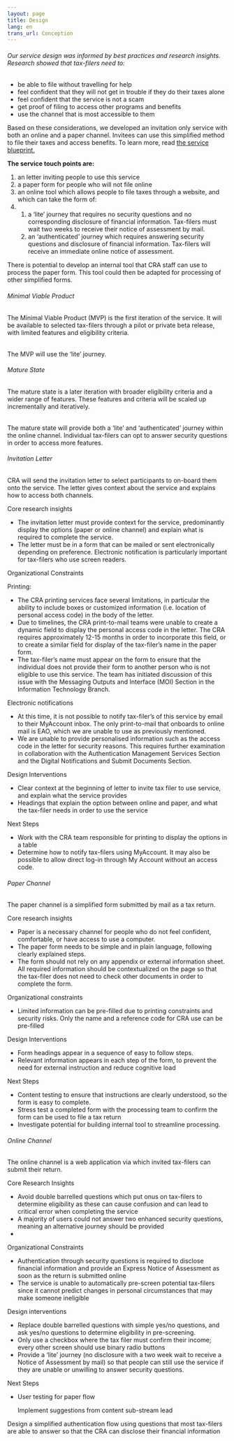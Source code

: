 ```yaml
---
layout: page
title: Design
lang: en
trans_url: Conception
---
```

###### Our service design was informed by best practices and research insights. Research showed that tax-filers need to:

* be able to file without travelling for help
* feel confident that they will not get in trouble if they do their taxes alone
* feel confident that the service is not a scam
* get proof of filing to access other programs and benefits
* use the channel that is most accessible to them

Based on these considerations, we developed an invitation only service with both an online and a paper channel. Invitees can use this simplified method to file their taxes and access benefits. To learn more, read [the service blueprint.](https://docs.google.com/presentation/d/1HKgcXIZoxRV2RUyH2xpYts3vBsg0r00m/edit#slide=id.p1)

**The service touch points are:**

1. an letter inviting people to use this service
2. a paper form for people who will not file online
3. an online tool which allows people to file taxes through a website, and which can take the form of:
4. 1. a ‘lite’ journey that requires no security questions and no corresponding disclosure of financial information. Tax-filers must wait two weeks to receive their notice of assessment by mail.
   2. an ‘authenticated’ journey which requires answering security questions and disclosure of financial information. Tax-filers will receive an immediate online notice of assessment.

There is potential to develop an internal tool that CRA staff can use to process the paper form. This tool could then be adapted for processing of other simplified forms.

###### Minimal Viable Product

The Minimal Viable Product (MVP) is the first iteration of the service. It will be available to selected tax-filers through a pilot or private beta release, with limited features and eligibility criteria.

|     |     |
| --- | --- |

The MVP will use the ‘lite’ journey.

###### Mature State

The mature state is a later iteration with broader eligibility criteria and a wider range of features. These features and criteria will be scaled up incrementally and iteratively.

|     |     |
| --- | --- |

The mature state will provide both a ‘lite’ and ‘authenticated’ journey within the online channel. Individual tax-filers can opt to answer security questions in order to access more features.

###### Invitation Letter

CRA will send the invitation letter to select participants to on-board them onto the service. The letter gives context about the service and explains how to access both channels.

Core research insights

* The invitation letter must provide context for the service, predominantly display the options (paper or online channel) and explain what is required to complete the service.
* The letter must be in a form that can be mailed or sent electronically depending on preference. Electronic notification is particularly important for tax-filers who use screen readers.

Organizational Constraints

Printing:

* The CRA printing services face several limitations, in particular the ability to include boxes or customized information (i.e. location of personal access code) in the body of the letter.
* Due to timelines, the CRA print-to-mail teams were unable to create a dynamic field to display the personal access code in the letter. The CRA requires approximately 12-15 months in order to incorporate this field, or to create a similar field for display of the tax-filer’s name in the paper form.
* The tax-filer’s name must appear on the form to ensure that the individual does not provide their form to another person who is not eligible to use this service. The team has initiated discussion of this issue with the Messaging Outputs and Interface (MOI) Section in the Information Technology Branch.

Electronic notifications

* At this time, it is not possible to notify tax-filer’s of this service by email to their MyAccount inbox. The only print-to-mail that onboards to online mail is EAO, which we are unable to use as previously mentioned.
* We are unable to provide personalised information such as the access code in the letter for security reasons. This requires further examination in collaboration with the Authentication Management Services Section and the Digital Notifications and Submit Documents Section.

Design Interventions

* Clear context at the beginning of letter to invite tax filer to use service, and explain what the service provides
* Headings that explain the option between online and paper, and what the tax-filer needs in order to use the service

Next Steps

* Work with the CRA team responsible for printing to display the options in a table
* Determine how to notify tax-filers using MyAccount. It may also be possible to allow direct log-in through My Account without an access code.

###### Paper Channel

The paper channel is a simplified form submitted by mail as a tax return.

Core research insights

* Paper is a necessary channel for people who do not feel confident, comfortable, or have access to use a computer.
* The paper form needs to be simple and in plain language, following clearly explained steps.
* The form should not rely on any appendix or external information sheet. All required information should be contextualized on the page so that the tax-filer does not need to check other documents in order to complete the form.

Organizational constraints

* Limited information can be pre-filled due to printing constraints and security risks. Only the name and a reference code for CRA use can be pre-filled

Design Interventions

* Form headings appear in a sequence of easy to follow steps.
* Relevant information appears in each step of the form, to prevent the need for external instruction and reduce cognitive load

Next Steps

* Content testing to ensure that instructions are clearly understood, so the form is easy to complete.
* Stress test a completed form with the processing team to confirm the form can be used to file a tax return
* Investigate potential for building internal tool to streamline processing.

###### Online Channel

The online channel is a web application via which invited tax-filers can submit their return.

Core Research Insights

* Avoid double barrelled questions which put onus on tax-filers to determine eligibility as these can cause confusion and can lead to critical error when completing the service
* A majority of users could not answer two enhanced security questions, meaning an alternative journey should be provided
*

Organizational Constraints

* Authentication through security questions is required to disclose financial information and provide an Express Notice of Assessment as soon as the return is submitted online
* The service is unable to automatically pre-screen potential tax-filers since it cannot predict changes in personal circumstances that may make someone ineligible

Design interventions

* Replace double barrelled questions with simple yes/no questions, and ask yes/no questions to determine eligibility in pre-screening.
* Only use a checkbox where the tax filer must confirm their income; every other screen should use binary radio buttons
* Provide a ‘lite’ journey (no disclosure with a two week wait to receive a Notice of Assessment by mail) so that people can still use the service if they are unable or unwilling to answer security questions.

Next Steps

* User testing for paper flow                                                                                                      

  Implement suggestions from content sub-stream lead

Design a simplified authentication flow using questions that most tax-filers are able to answer so that the CRA can disclose their financial information